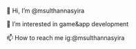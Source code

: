 👋 Hi, I’m @msulthannasyira

👀 I’m interested in game&app development

📫 How to reach me ig:@msulthannasyira

<!---
msulthannasyira/msulthannasyira is a ✨ special ✨ repository because its `README.md` (this file) appears on your GitHub profile.
You can click the Preview link to take a look at your changes.
--->
